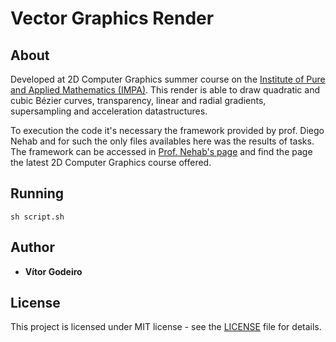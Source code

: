 # Vector Graphics Render

## About
Developed at 2D Computer Graphics summer course on the [Institute of Pure and Applied Mathematics (IMPA)](https://impa.br/). 
This render is able to draw quadratic and cubic Bézier curves, transparency, linear and radial gradients, supersampling and acceleration datastructures. 

To execution the code it's necessary the framework provided by prof. Diego Nehab and for such the only files availables here was the results of tasks. 
The framework can be accessed in [Prof. Nehab's page](http://w3.impa.br/~diego/teaching/index.html) and find the page the latest 2D Computer Graphics course offered.

## Running 
```
sh script.sh 
```
## Author

* **Vítor Godeiro**

## License
This project is licensed under MIT license - see the [LICENSE](LICENSE) file for details.
